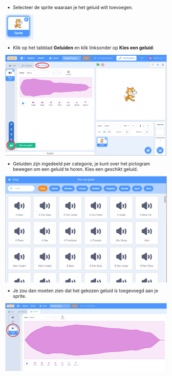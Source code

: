 + Selecteer de sprite waaraan je het geluid wilt toevoegen.

![sprite](images/sprite-select.png)

+ Klik op het tabblad **Geluiden** en klik linksonder op **Kies een geluid**:

![sounds and choose a sound highlight](images/import-sound.png)

+ Geluiden zijn ingedeeld per categorie, je kunt over het pictogram bewegen om een ​​geluid te horen. Kies een geschikt geluid.

![menu of sound](images/choose-sound.png)

+ Je zou dan moeten zien dat het gekozen geluid is toegevoegd aan je sprite.

![new sound shown against the sprite](images/sound-imported.png)
